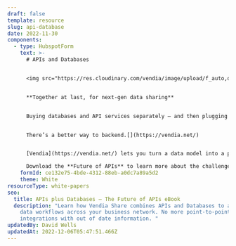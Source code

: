 ```yaml
---
draft: false
template: resource
slug: api-database
date: 2022-11-30
components:
  - type: HubspotForm
    text: >-
      # APIs and Databases


      <img src="https://res.cloudinary.com/vendia/image/upload/f_auto,q_90/v1669844608/frame_sqytcq.webp" alt="" class="image-float-right" width="150" />


      **Together at last, for next-gen data sharing**


      Buying databases and API services separately – and then plugging them together yourself is costly, error-prone, time-consuming, and requires a team. To make matters worse, the biggest weakness of API services today is that they can’t “remember” anything, which makes managing shared data even more difficult.


      There’s a better way to backend.[](https://vendia.net/)


      [Vendia](https://vendia.net/) lets you turn a data model into a production-grade, fault-tolerant, scalable, cloud-hosted Smart API in under 10 minutes – with 100% of your database and file storage needs to be included – for no additional effort.

      Download the **Future of APIs** to learn more about the challenges of building modern data-sharing solutions with traditional APIs, and how to overcome them rapidly.
    formId: ce132e75-4bde-4312-88eb-a0dc7a89a5d2
    theme: White
resourceType: white-papers
seo:
  title: APIs plus Databases – The Future of APIs eBook
  description: "Learn how Vendia Share combines APIs and Databases to automate
    data workflows across your business network. No more point-to-point
    integrations with out of date information. "
updatedBy: David Wells
updatedAt: 2022-12-06T05:47:51.466Z
---
```

